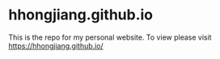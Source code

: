 # hhongjiang.github.io
This is the repo for my personal website. To view please visit https://hhongjiang.github.io/
